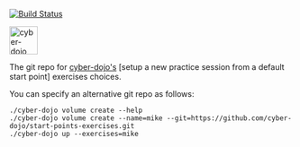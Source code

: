 [![Build Status](https://travis-ci.org/cyber-dojo/start-points-exercises.svg?branch=master)](https://travis-ci.org/cyber-dojo/start-points-exercises)

<img src="https://raw.githubusercontent.com/cyber-dojo/web/master/public/images/home_page_logo.png" alt="cyber-dojo yin/yang logo" width="50px" height="50px"/>

The git repo for [cyber-dojo's](https://github.com/cyber-dojo/web)
[setup a new practice session from a default start point] exercises choices.

You can specify an alternative git repo as follows:

```
./cyber-dojo volume create --help
./cyber-dojo volume create --name=mike --git=https://github.com/cyber-dojo/start-points-exercises.git
./cyber-dojo up --exercises=mike
```